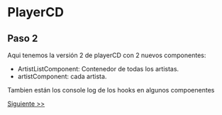 # PlayerCD

## Paso 2

Aqui tenemos la versión 2 de playerCD  con 2 nuevos componentes:

- ArtistListComponent: Contenedor de todas los artistas.
- artistComponent: cada artista.

Tambien están los console log de los hooks en algunos compoenentes

[Siguiente >>](https://github.com/ltciro/change_detection/tree/step4/)